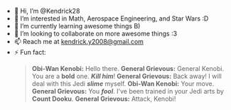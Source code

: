 - 👋 Hi, I’m @Kendrick28
- 👀 I’m interested in Math, Aerospace Engineering, and Star Wars :D
- 🌱 I’m currently learning awesome things B)
- 💞️ I’m looking to collaborate on more awesome things :3
- 📫 Reach me at kendrick.y2008@gmail.com
- ⚡ Fun fact:
  >  **Obi-Wan Kenobi:** Hello there.
  >  **General Grievous:** General Kenobi. You are a **bold** one.  **_Kill him_**!
  >  **General Grievous:**  Back away! I will deal with this Jedi **_slime_** myself.
  >  **Obi-Wan Kenobi:** Your move.
  >  **General Grievous:** You **_fool_**. I've been trained in your Jedi arts by **Count Dooku**.
  >  **General Grievous:** Attack, Kenobi!

<!---
Kendrick28/Kendrick28 is a ✨ special ✨ repository because its `README.md` (this file) appears on your GitHub profile.
You can click the Preview link to take a look at your changes.
--->
